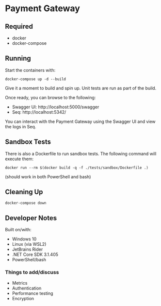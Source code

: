 # Payment Gateway

## Required

- docker
- docker-compose

## Running

Start the containers with:

    docker-compose up -d --build

Give it a moment to build and spin up. Unit tests are run as part of the build.

Once ready, you can browse to the following:

- Swagger UI: http://localhost:5000/swagger
- Seq: http://localhost:5342/

You can interact with the Payment Gateway using the Swagger UI and view the logs in Seq.

## Sandbox Tests

There is also a Dockerfile to run sandbox tests. The following command will execute them:

    docker run --rm $(docker build -q -f ./tests/sandbox/Dockerfile .)

(should work in both PowerShell and bash)

## Cleaning Up

    docker-compose down

## Developer Notes

Built on/with:

- Windows 10
- Linux (via WSL2)
- JetBrains Rider
- .NET Core SDK 3.1.405
- PowerShell/bash

### Things to add/discuss

- Metrics
- Authentication
- Performance testing
- Encryption